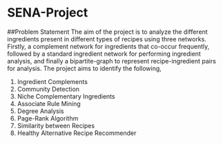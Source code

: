 # SENA-Project
##Problem Statement
The aim of the project is to analyze the different ingredients present in different types of recipes using three networks. Firstly, a complement network for ingredients that co-occur frequently, followed by a standard ingredient network for performing ingredient analysis, and finally a bipartite-graph to represent recipe-ingredient pairs for analysis. The project aims to identify the following,
1. Ingredient Complements
2. Community Detection
3. Niche Complementary Ingredients
4. Associate Rule Mining
5. Degree Analysis
6. Page-Rank Algorithm
7. Similarity between Recipes
8. Healthy Alternative Recipe Recommender 
